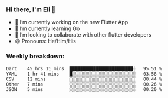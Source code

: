 ### Hi there, I'm Eli 👋
- 🔭 I’m currently working on the new Flutter App
- 🌱 I’m currently learning Go
- 🦄 I’m looking to collaborate with other flutter developers
- 😄 Pronouns: He/Him/His

### Weekly breakdown:
<!--START_SECTION:waka-->
```text
Dart    45 hrs 11 mins  ████████████████████████░   95.51 % 
YAML    1 hr 41 mins    █░░░░░░░░░░░░░░░░░░░░░░░░   03.58 % 
CSV     12 mins         ░░░░░░░░░░░░░░░░░░░░░░░░░   00.44 % 
Other   7 mins          ░░░░░░░░░░░░░░░░░░░░░░░░░   00.26 % 
JSON    5 mins          ░░░░░░░░░░░░░░░░░░░░░░░░░   00.20 % 
```
<!--END_SECTION:waka-->
